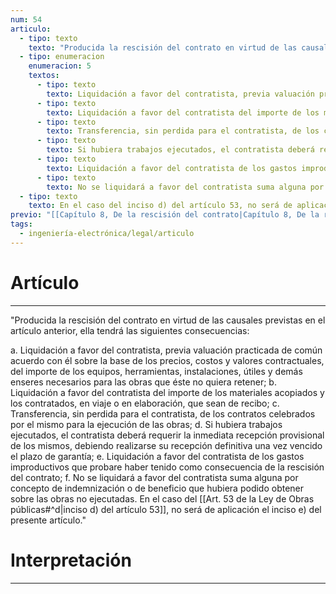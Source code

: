 ```yaml
---
num: 54
articulo:
  - tipo: texto
    texto: "Producida la rescisión del contrato en virtud de las causales previstas en el artículo anterior, ella tendrá las siguientes consecuencias:"
  - tipo: enumeracion
    enumeracion: 5
    textos:
      - tipo: texto
        texto: Liquidación a favor del contratista, previa valuación practicada de común acuerdo con él sobre la base de los precios, costos y valores contractuales, del importe de los equipos, herramientas, instalaciones, útiles y demás enseres necesarios para las obras que éste no quiera retener;
      - tipo: texto
        texto: Liquidación a favor del contratista del importe de los materiales acopiados y los contratados, en viaje o en elaboración, que sean de recibo;
      - tipo: texto
        texto: Transferencia, sin perdida para el contratista, de los contratos celebrados por el mismo para la ejecución de las obras;
      - tipo: texto
        texto: Si hubiera trabajos ejecutados, el contratista deberá requerir la inmediata recepción provisional de los mismos, debiendo realizarse su recepción definitiva una vez vencido el plazo de garantía;
      - tipo: texto
        texto: Liquidación a favor del contratista de los gastos improductivos que probare haber tenido como consecuencia de la rescisión del contrato;
      - tipo: texto
        texto: No se liquidará a favor del contratista suma alguna por concepto de indemnización o de beneficio que hubiera podido obtener sobre las obras no ejecutadas.
  - tipo: texto
    texto: En el caso del inciso d) del artículo 53, no será de aplicación el inciso e) del presente artículo.
previo: "[[Capítulo 8, De la rescisión del contrato|Capítulo 8, De la rescisión del contrato]]"
tags:
  - ingeniería-electrónica/legal/articulo
---
```

# Artículo
---
"Producida la rescisión del contrato en virtud de las causales previstas en el artículo anterior, ella tendrá las siguientes consecuencias:

 a. Liquidación a favor del contratista, previa valuación practicada de común acuerdo con él sobre la base de los precios, costos y valores contractuales, del importe de los equipos, herramientas, instalaciones, útiles y demás enseres necesarios para las obras que éste no quiera retener;
 b. Liquidación a favor del contratista del importe de los materiales acopiados y los contratados, en viaje o en elaboración, que sean de recibo;
 c. Transferencia, sin perdida para el contratista, de los contratos celebrados por el mismo para la ejecución de las obras;
 d. Si hubiera trabajos ejecutados, el contratista deberá requerir la inmediata recepción provisional de los mismos, debiendo realizarse su recepción definitiva una vez vencido el plazo de garantía;
 e. Liquidación a favor del contratista de los gastos improductivos que probare haber tenido como consecuencia de la rescisión del contrato;
 f. No se liquidará a favor del contratista suma alguna por concepto de indemnización o de beneficio que hubiera podido obtener sobre las obras no ejecutadas.
En el caso del [[Art. 53 de la Ley de Obras públicas#^d|inciso d) del artículo 53]], no será de aplicación el inciso e) del presente artículo."

# Interpretación
---
